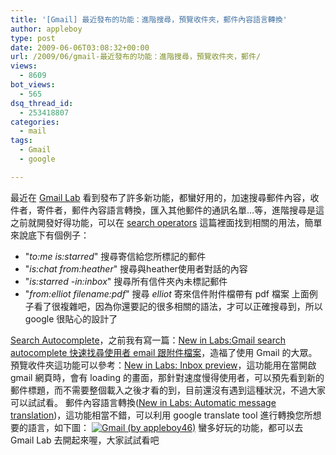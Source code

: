 ```yaml
---
title: '[Gmail] 最近發布的功能：進階搜尋，預覽收件夾，郵件內容語言轉換'
author: appleboy
type: post
date: 2009-06-06T03:08:32+00:00
url: /2009/06/gmail-最近發布的功能：進階搜尋，預覽收件夾，郵件/
views:
  - 8609
bot_views:
  - 565
dsq_thread_id:
  - 253418807
categories:
  - mail
tags:
  - Gmail
  - google

---
```

最近在 [Gmail Lab][1] 看到發布了許多新功能，都蠻好用的，加速搜尋郵件內容，收件者，寄件者，郵件內容語言轉換，匯入其他郵件的通訊名單…等，進階搜尋是這之前就開發好得功能，可以在 [search operators][2] 這篇裡面找到相關的用法，簡單來說底下有個例子： 

  * "_to:me is:starred_" 搜尋寄信給您所標記的郵件
  * "_is:chat from:heather_" 搜尋與heather使用者對話的內容
  * "_is:starred -in:inbox_" 搜尋所有信件夾內未標記郵件
  * "_from:elliot filename:pdf_" 搜尋 _elliot_ 寄來信件附件檔帶有 pdf 檔案 上面例子看了很複雜吧，因為你還要記的很多相關的語法，才可以正確搜尋到，所以 google 很貼心的設計了 

[Search Autocomplete][3]，之前我有寫一篇：<a title="Permanent Link to New in Labs:Gmail search autocomplete 快速找尋使用者 email 跟附件檔案" rel="bookmark" href="../2009/04/05/1129/">New in Labs:Gmail search autocomplete 快速找尋使用者 email 跟附件檔案</a>，造福了使用 Gmail 的大眾。 預覽收件夾這功能可以參考：[New in Labs: Inbox preview][4]，這功能用在當開啟 gmail 網頁時，會有 loading 的畫面，那針對速度慢得使用者，可以預先看到新的郵件標題，而不需要整個載入之後才看的到，目前還沒有遇到這種狀況，不過大家可以試試看。 郵件內容語言轉換([New in Labs: Automatic message translation][5])，這功能相當不錯，可以利用 google translate tool 進行轉換您所想要的語言，如下圖： [<img title="Gmail (by appleboy46)" src="https://i1.wp.com/farm3.static.flickr.com/2478/3599768514_7771513234_o.png?w=600&#038;ssl=1" alt="Gmail (by appleboy46)" data-recalc-dims="1" />][6] 蠻多好玩的功能，都可以去 Gmail Lab 去開起來喔，大家試試看吧

 [1]: http://gmailblog.blogspot.com/
 [2]: http://mail.google.com/support/bin/answer.py?hl=en&answer=7190
 [3]: http://gmailblog.blogspot.com/2009/04/new-in-labs-gmail-search-made-easier.html
 [4]: http://gmailblog.blogspot.com/2009/05/new-in-labs-inbox-preview.html
 [5]: http://gmailblog.blogspot.com/2009/05/new-in-labs-automatic-message.html
 [6]: https://www.flickr.com/photos/appleboy/3599768514/ "Gmail (by appleboy46)"